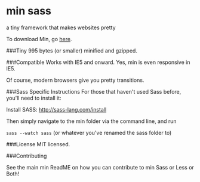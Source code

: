 min sass
========

a tiny framework that makes websites pretty

To download Min, go [here](http://mincss.com/download.html).


###Tiny
995 bytes (or smaller) minified and gzipped.


###Compatible
Works with IE5 and onward. Yes, min is even responsive in IE5.

Of course, modern browsers give you pretty transitions.


###Sass Specific Instructions
For those that haven't used Sass before, you'll need to install it:

Install SASS: http://sass-lang.com/install

Then simply navigate to the min folder via the command line, and run

<code>sass --watch sass</code> (or whatever you've renamed the sass folder to)


###License
MIT licensed.


###Contributing

See the main min ReadME on how you can contribute to min Sass or Less or Both!
